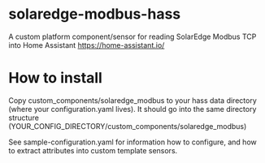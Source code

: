 # solaredge-modbus-hass
A custom platform component/sensor for reading SolarEdge Modbus TCP into Home Assistant https://home-assistant.io/

# How to install

Copy custom_components/solaredge_modbus to your hass data directory (where your configuration.yaml lives). It should go into the same directory structure (YOUR_CONFIG_DIRECTORY/custom_components/solaredge_modbus)

See sample-configuration.yaml for information how to configure, and how to extract attributes into custom template sensors.